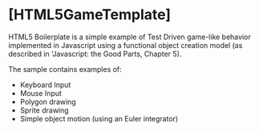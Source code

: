 # [HTML5GameTemplate]

HTML5 Boilerplate is a simple example of Test Driven game-like behavior
implemented in Javascript using a functional object creation model (as described in
'Javascript: the Good Parts, Chapter 5).

The sample contains examples of:
* Keyboard Input
* Mouse Input
* Polygon drawing
* Sprite drawing
* Simple object motion (using an Euler integrator)

